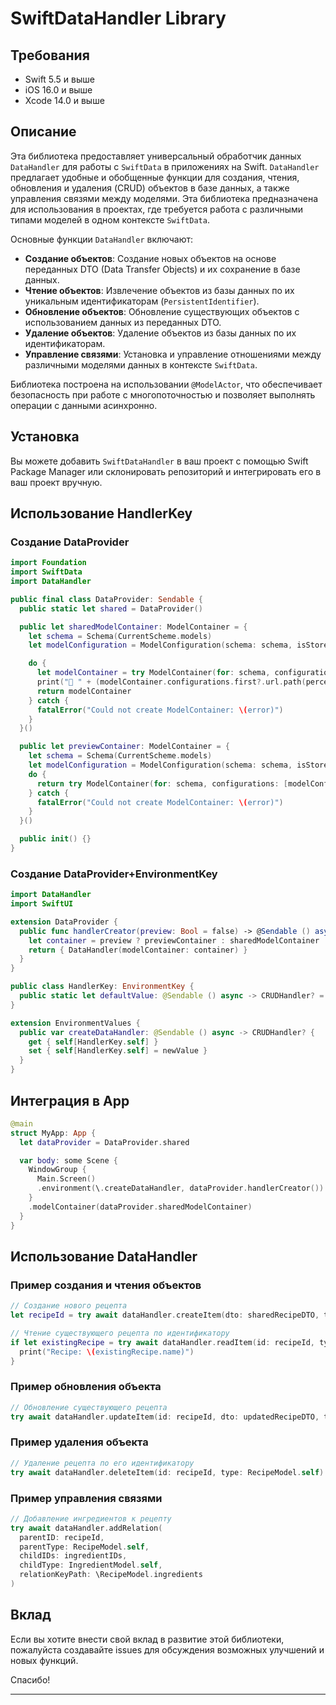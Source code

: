 # SwiftDataHandler Library

## Требования

- Swift 5.5 и выше
- iOS 16.0 и выше
- Xcode 14.0 и выше

## Описание

Эта библиотека предоставляет универсальный обработчик данных `DataHandler` для работы с `SwiftData` в приложениях на Swift. `DataHandler` предлагает удобные и обобщенные функции для создания, чтения, обновления и удаления (CRUD) объектов в базе данных, а также управления связями между моделями. Эта библиотека предназначена для использования в проектах, где требуется работа с различными типами моделей в одном контексте `SwiftData`.

Основные функции `DataHandler` включают:

- **Создание объектов**: Создание новых объектов на основе переданных DTO (Data Transfer Objects) и их сохранение в базе данных.
- **Чтение объектов**: Извлечение объектов из базы данных по их уникальным идентификаторам (`PersistentIdentifier`).
- **Обновление объектов**: Обновление существующих объектов с использованием данных из переданных DTO.
- **Удаление объектов**: Удаление объектов из базы данных по их идентификаторам.
- **Управление связями**: Установка и управление отношениями между различными моделями данных в контексте `SwiftData`.

Библиотека построена на использовании `@ModelActor`, что обеспечивает безопасность при работе с многопоточностью и позволяет выполнять операции с данными асинхронно.

## Установка

Вы можете добавить `SwiftDataHandler` в ваш проект с помощью Swift Package Manager или склонировать репозиторий и интегрировать его в ваш проект вручную.

## Использование HandlerKey

### Создание DataProvider

```swift
import Foundation
import SwiftData
import DataHandler

public final class DataProvider: Sendable {
  public static let shared = DataProvider()

  public let sharedModelContainer: ModelContainer = {
    let schema = Schema(CurrentScheme.models)
    let modelConfiguration = ModelConfiguration(schema: schema, isStoredInMemoryOnly: false)

    do {
      let modelContainer = try ModelContainer(for: schema, configurations: [modelConfiguration])
      print("🚧 " + (modelContainer.configurations.first?.url.path(percentEncoded: false) ?? ""))
      return modelContainer
    } catch {
      fatalError("Could not create ModelContainer: \(error)")
    }
  }()

  public let previewContainer: ModelContainer = {
    let schema = Schema(CurrentScheme.models)
    let modelConfiguration = ModelConfiguration(schema: schema, isStoredInMemoryOnly: true)
    do {
      return try ModelContainer(for: schema, configurations: [modelConfiguration])
    } catch {
      fatalError("Could not create ModelContainer: \(error)")
    }
  }()

  public init() {}
}
```

### Создание DataProvider+EnvironmentKey

```swift
import DataHandler
import SwiftUI

extension DataProvider {
  public func handlerCreator(preview: Bool = false) -> @Sendable () async -> CRUDHandler {
    let container = preview ? previewContainer : sharedModelContainer
    return { DataHandler(modelContainer: container) }
  }
}

public class HandlerKey: EnvironmentKey {
  public static let defaultValue: @Sendable () async -> CRUDHandler? = { nil }
}

extension EnvironmentValues {
  public var createDataHandler: @Sendable () async -> CRUDHandler? {
    get { self[HandlerKey.self] }
    set { self[HandlerKey.self] = newValue }
  }
}
```



## Интеграция в App

```swift
@main
struct MyApp: App {
  let dataProvider = DataProvider.shared

  var body: some Scene {
    WindowGroup {
      Main.Screen()
      .environment(\.createDataHandler, dataProvider.handlerCreator())
    }
    .modelContainer(dataProvider.sharedModelContainer)
  }
}
```



## Использование DataHandler

### Пример создания и чтения объектов

```swift
// Создание нового рецепта
let recipeId = try await dataHandler.createItem(dto: sharedRecipeDTO, type: RecipeModel.self)

// Чтение существующего рецепта по идентификатору
if let existingRecipe = try await dataHandler.readItem(id: recipeId, type: RecipeModel.self) {
  print("Recipe: \(existingRecipe.name)")
}
```

### Пример обновления объекта

```swift
// Обновление существующего рецепта
try await dataHandler.updateItem(id: recipeId, dto: updatedRecipeDTO, type: RecipeModel.self)
```

### Пример удаления объекта

```swift
// Удаление рецепта по его идентификатору
try await dataHandler.deleteItem(id: recipeId, type: RecipeModel.self)
```

### Пример управления связями

```swift
// Добавление ингредиентов к рецепту
try await dataHandler.addRelation(
  parentID: recipeId,
  parentType: RecipeModel.self,
  childIDs: ingredientIDs,
  childType: IngredientModel.self,
  relationKeyPath: \RecipeModel.ingredients
)
```

## Вклад

Если вы хотите внести свой вклад в развитие этой библиотеки, пожалуйста создавайте issues для обсуждения возможных улучшений и новых функций.

Спасибо!

---

